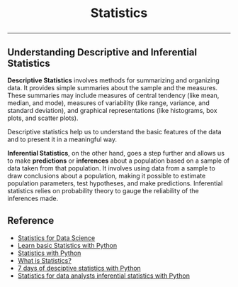 # <p align="center"> Statistics </p>
---
## Understanding Descriptive and Inferential Statistics
**Descriptive Statistics** involves methods for summarizing and organizing data. It provides simple summaries about the sample and the measures. These summaries may include measures of central tendency (like mean, median, and mode), measures of variability (like range, variance, and standard deviation), and graphical representations (like histograms, box plots, and scatter plots).

Descriptive statistics help us to understand the basic features of the data and to present it in a meaningful way.

**Inferential Statistics**, on the other hand, goes a step further and allows us to make **predictions** or **inferences** about a population based on a sample of data taken from that population. It involves using data from a sample to draw conclusions about a population, making it possible to estimate population parameters, test hypotheses, and make predictions. Inferential statistics relies on probability theory to gauge the reliability of the inferences made.

## Reference
* [Statistics for Data Science](https://www.geeksforgeeks.org/statistics-for-data-science/)
* [Learn basic Statistics with Python](https://medium.com/@skhans/learn-basic-statistics-with-python-cc0f45275929)
* [Statistics with Python](https://kelvincheng-ds.medium.com/statistics-with-python-739f46f4d71e)
* [What is Statistics?](https://medium.com/@madhuri15/7-days-of-statistics-for-data-science-day-01-what-is-statistics-28ccc82c6a4f)
* [7 days of desciptive statistics with Python](https://medium.com/data-bistrot/7-days-of-descriptive-statistics-with-python-8c064e31eef9)
* [Statistics for data analysts inferential statistics with Python](https://medium.com/codex/statistics-for-data-analysts-inferential-statistics-with-python-de8b7f49cfa)
